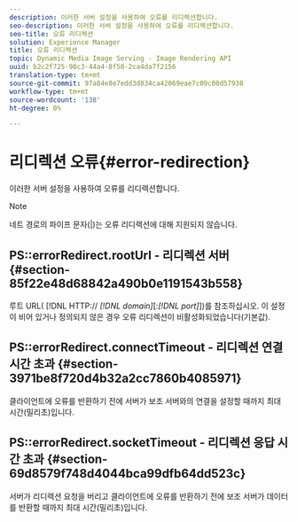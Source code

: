```yaml
---
description: 이러한 서버 설정을 사용하여 오류를 리디렉션합니다.
seo-description: 이러한 서버 설정을 사용하여 오류를 리디렉션합니다.
seo-title: 오류 리디렉션
solution: Experience Manager
title: 오류 리디렉션
topic: Dynamic Media Image Serving - Image Rendering API
uuid: b2c2f725-98c3-44a4-8f50-2ca4da7f2156
translation-type: tm+mt
source-git-commit: 97a84e8e7edd3d834ca42069eae7c09c00d57938
workflow-type: tm+mt
source-wordcount: '138'
ht-degree: 0%

---
```



# 리디렉션 오류{#error-redirection}

이러한 서버 설정을 사용하여 오류를 리디렉션합니다.

>[!NOTE]
>
>네트 경로의 파이프 문자(|)는 오류 리디렉션에 대해 지원되지 않습니다.

## PS::errorRedirect.rootUrl - 리디렉션 서버 {#section-85f22e48d68842a490b0e1191543b558}

루트 URL( [!DNL HTTP:// *[!DNL domain]*[:*[!DNL port]*])를 참조하십시오. 이 설정이 비어 있거나 정의되지 않은 경우 오류 리디렉션이 비활성화되었습니다(기본값).

## PS::errorRedirect.connectTimeout - 리디렉션 연결 시간 초과 {#section-3971be8f720d4b32a2cc7860b4085971}

클라이언트에 오류를 반환하기 전에 서버가 보조 서버와의 연결을 설정할 때까지 최대 시간(밀리초)입니다.

## PS::errorRedirect.socketTimeout - 리디렉션 응답 시간 초과 {#section-69d8579f748d4044bca99dfb64dd523c}

서버가 리디렉션 요청을 버리고 클라이언트에 오류를 반환하기 전에 보조 서버가 데이터를 반환할 때까지 최대 시간(밀리초)입니다.
